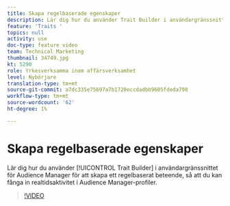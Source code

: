 ```yaml
---
title: Skapa regelbaserade egenskaper
description: Lär dig hur du använder Trait Builder i användargränssnittet för Audience Manager för att skapa ett regelbaserat beteende som gör att du kan fånga in realtidsaktivitet i Audience Manager-profiler.
feature: 'Traits '
topics: null
activity: use
doc-type: feature video
team: Technical Marketing
thumbnail: 34749.jpg
kt: 5290
role: Yrkesverksamma inom affärsverksamhet
level: Nybörjare
translation-type: tm+mt
source-git-commit: a7dc335e75697a7b1720eccdadbb9605fdeda798
workflow-type: tm+mt
source-wordcount: '62'
ht-degree: 1%

---
```



# Skapa regelbaserade egenskaper

Lär dig hur du använder [!UICONTROL Trait Builder] i användargränssnittet för Audience Manager för att skapa ett regelbaserat beteende, så att du kan fånga in realtidsaktivitet i Audience Manager-profiler.

>[!VIDEO](https://video.tv.adobe.com/v/34749/?quality=12&learn=on)
